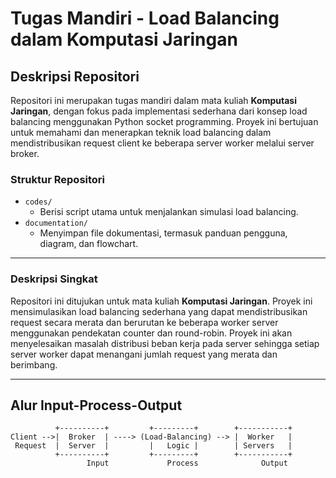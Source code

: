 # Tugas Mandiri - Load Balancing dalam Komputasi Jaringan

## Deskripsi Repositori

Repositori ini merupakan tugas mandiri dalam mata kuliah **Komputasi Jaringan**, dengan fokus pada implementasi sederhana dari konsep load balancing menggunakan Python socket programming. Proyek ini bertujuan untuk memahami dan menerapkan teknik load balancing dalam mendistribusikan request client ke beberapa server worker melalui server broker.

### Struktur Repositori

- `codes/`
  - Berisi script utama untuk menjalankan simulasi load balancing.
- `documentation/`
  - Menyimpan file dokumentasi, termasuk panduan pengguna, diagram, dan flowchart.

---

### Deskripsi Singkat

Repositori ini ditujukan untuk mata kuliah **Komputasi Jaringan**. Proyek ini mensimulasikan load balancing sederhana yang dapat mendistribusikan request secara merata dan berurutan ke beberapa worker server menggunakan pendekatan counter dan round-robin. Proyek ini akan menyelesaikan masalah distribusi beban kerja pada server sehingga setiap server worker dapat menangani jumlah request yang merata dan berimbang.

---

## Alur Input-Process-Output

```plaintext
          +----------+         +---------+        +-----------+
Client -->|  Broker  | ----> (Load-Balancing) --> |  Worker   |
 Request  |  Server  |         |   Logic |        | Servers   |
          +----------+         +---------+        +-----------+
                 Input             Process              Output
